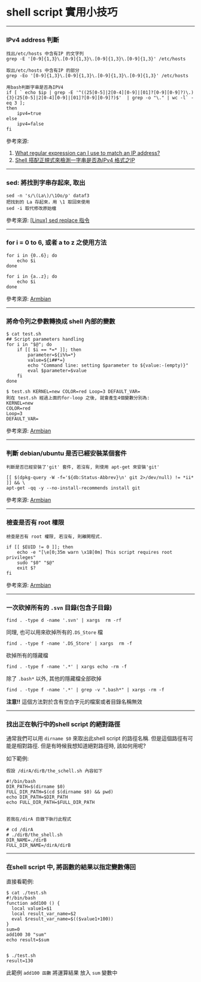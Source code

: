 shell script 實用小技巧
=======================
---
### IPv4 address 判斷

    找出/etc/hosts 中含有IP 的文字列
    grep -E '[0-9]{1,3}\.[0-9]{1,3}\.[0-9]{1,3}\.[0-9]{1,3}' /etc/hosts
    
    取出/etc/hosts 中含有IP 的部分
    grep -Eo '[0-9]{1,3}\.[0-9]{1,3}\.[0-9]{1,3}\.[0-9]{1,3}' /etc/hosts
    
    用bash判斷字串是否為IPV4
    if [ ` echo $ip | grep -E '^((25[0-5]|2[0-4][0-9]|[01]?[0-9][0-9]?)\.){3}(25[0-5]|2[0-4][0-9]|[01]?[0-9][0-9]?)$'  | grep -o "\." | wc -l` -eq 3 ];
    then 
        ipv4=true
    else 
        ipv4=false
    fi


參考來源: 

1. [What regular expression can I use to match an IP address?](http://superuser.com/questions/202818/what-regular-expression-can-i-use-to-match-an-ip-address)
2. [Shell 搭配正規式來檢測一字串是否為IPv4 格式之IP](http://www.rtfiber.com.tw/~changyj/shell/check_ip.pdf)

---
### sed: 將找到字串存起來, 取出

    sed -n 's/\(La\)/\1Oo/p' dataf3
    把找到的 La 存起來，用 \1 取回來使用
    sed -i 取代修改原始檔
    
參考來源: [[Linux] sed replace 指令](http://xiao-ming-chang.blogspot.tw/2013/06/linux-sed-replace.html)

---
### for i = 0 to 6, 或者 a to z 之使用方法

    for i in {0..6}; do
        echo $i
    done

    for i in {a..z}; do
        echo $i
    done


參考來源: [Armbian](https://github.com/igorpecovnik/lib)

---

### 將命令列之參數轉換成 shell 內部的變數

    $ cat test.sh
    ## Script parameters handling
    for i in "$@"; do
	    if [[ $i == *=* ]]; then
		    parameter=${i%%=*}
		    value=${i##*=}
		    echo "Command line: setting $parameter to ${value:-(empty)}"
		    eval $parameter=$value
	    fi
    done
    
    $ test.sh KERNEL=new COLOR=red Loop=3 DEFAULT_VAR=
    則在 test.sh 經過上面的for-loop 之後, 就會產生4個變數分別為:
    KERNEL=new 
    COLOR=red 
    Loop=3 
    DEFAULT_VAR=

參考來源: [Armbian](https://github.com/igorpecovnik/lib)

---

### 判斷 debian/ubuntu 是否已經安裝某個套件

    判斷是否已經安裝了'git' 套件, 若沒有, 則使用 apt-get 來安裝'git'
    
    [[ $(dpkg-query -W -f='${db:Status-Abbrev}\n' git 2>/dev/null) != *ii* ]] && \
    apt-get -qq -y --no-install-recommends install git

參考來源: [Armbian](https://github.com/igorpecovnik/lib)

---

### 檢查是否有 root 權限

    檢查是否有 root 權限, 若沒有, 則離開程式.
    
    if [[ $EUID != 0 ]]; then
        echo -e "[\e[0;35m warn \x1B[0m] This script requires root privileges"
        sudo "$0" "$@"
        exit $?
    fi
    
參考來源: [Armbian](https://github.com/igorpecovnik/lib)


---

### 一次砍掉所有的 ``.svn`` 目錄(包含子目錄)


    find . -type d -name '.svn' | xargs  rm -rf
     
同理, 也可以用來砍掉所有的``.DS_Store`` 檔

    find . -type f -name '.DS_Store' | xargs  rm -f 

砍掉所有的隱藏檔

    find . -type f -name '.*' | xargs echo -rm -f

除了 `.bash*` 以外, 其他的隱藏檔全部砍掉
 
    find . -type f -name '.*' | grep -v ".bash*" | xargs -rm -f
    
<b>注意!!</b> 這個方法對於含有空白字元的檔案或者目錄名稱無效

---

### 找出正在執行中的shell script 的絕對路徑

通常我們可以用 `dirname $0` 來取出此shell script 的路徑名稱. 但是這個路徑有可能是相對路徑. 但是有時候我想知道絕對路徑時, 該如何用呢?

如下範例:

    假設 /dirA/dirB/the_schell.sh 內容如下
    
    #!/bin/bash
    DIR_PATH=$(dirname $0)
    FULL_DIR_PATH=$(cd $(dirname $0) && pwd)
    echo DIR_PATH=$DIR_PATH
    echo FULL_DIR_PATH=$FULL_DIR_PATH
    
 
    若我在/dirA 目錄下執行此程式
    
    # cd /dirA
    # ./dirB/the_shell.sh
    DIR_NAME=./dirB
    FULL_DIR_NAME=/dirA/dirB

    
---

### 在shell script 中, 將函數的結果以指定變數傳回

直接看範例:

    $ cat ./test.sh
    #!/bin/bash
    function add100 () {
      local value1=$1
      local result_var_name=$2
      eval $result_var_name=$(($value1+100))
    }
    sum=0
    add100 30 "sum"
    echo result=$sum
 

    $ ./test.sh
    result=130
    

此範例 `add100 函數` 將運算結果 放入 `sum` 變數中  



